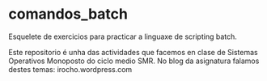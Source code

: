<img src="https://irocho.github.io/imaxes/logo.png" alt="" />

# comandos_batch
Esquelete de exercicios para practicar a linguaxe de scripting batch.

Este repositorio é unha das actividades que facemos en clase de Sistemas Operativos Monoposto do ciclo medio SMR. No blog da asignatura falamos destes temas: irocho.wordpress.com
